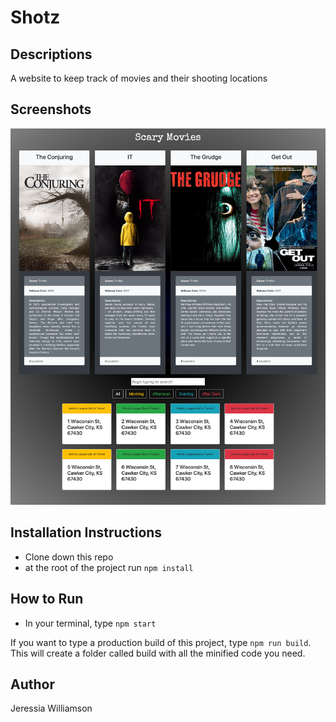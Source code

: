 # Shotz

## Descriptions
A website to keep track of movies and their shooting locations

## Screenshots
![screenshot](https://github.com/jeressia/shotz/blob/master/assets/screenshot.png?raw=true)

## Installation Instructions
* Clone down this repo
* at the root of the project run `npm install`

## How to Run
* In your terminal, type `npm start`

If you want to type a production build of this project, type `npm run build`. This will create a folder called build with all the minified code you need.

## Author
Jeressia Williamson